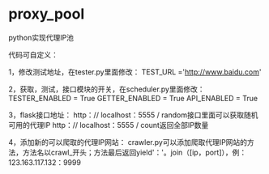 # proxy_pool
python实现代理IP池

代码可自定义：

1，修改测试地址，在tester.py里面修改：
    TEST_URL ='http://www.baidu.com'

2，获取，测试，接口模块的开关，在scheduler.py里面修改：
    TESTER_ENABLED = True
    GETTER_ENABLED = True
    API_ENABLED = True

3，flask接口地址：
    http：// localhost：5555 / random接口里面可以获取随机可用的代理IP
    http：// localhost：5555 / count返回全部IP数量

4，添加新的可以爬取的代理IP网站：
    crawler.py可以添加爬取代理IP网站的方法，方法名以crawl_开头；方法最后返回yield'：'。join（[ip，port]），例：123.163.117.132：9999

